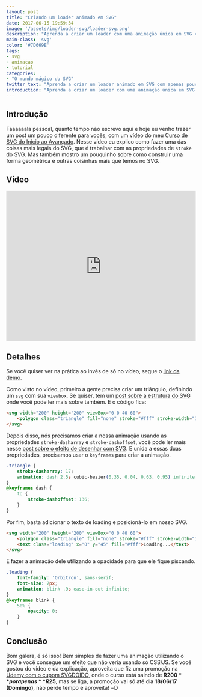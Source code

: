 ```yaml
---
layout: post
title: "Criando um loader animado em SVG"
date: 2017-06-15 19:59:34
image: '/assets/img/loader-svg/loader-svg.png'
description: "Aprenda a criar um loader com uma animação única em SVG com apenas poucas linhas."
main-class: 'svg'
color: '#7D669E'
tags:
- svg
- animacao
- tutorial
categories:
- "O mundo mágico do SVG"
twitter_text: "Aprenda a criar um loader animado em SVG com apenas poucas linhas."
introduction: "Aprenda a criar um loader com uma animação única em SVG com apenas poucas linhas."
---
```


## Introdução

Faaaaaala pessoal, quanto tempo não escrevo aqui e hoje eu venho trazer um post um pouco diferente para vocês, com um vídeo do meu [Curso de SVG do Início ao Avançado](https://www.udemy.com/aprendendo-svg-do-inicio-ao-avancado/?couponCode=SVGDOIDO). Nesse vídeo eu explico como fazer uma das coisas mais legais do SVG, que é trabalhar com as propriedades de `stroke` do SVG. Mas também mostro um pouquinho sobre como construir uma forma geométrica e outras coisinhas mais que temos no SVG.

## Vídeo

<div class='embed-container'><iframe style="width: 100% !important; height: 400px" src='https://www.youtube.com/embed/T4ApXdYyYTE' frameborder='0' allowfullscreen></iframe></div>

## Detalhes

Se você quiser ver na prática ao invés de só no vídeo, segue o [link da demo](http://willianjusten.com.br/curso-de-svg/strokes/loader.html).

Como visto no vídeo, primeiro a gente precisa criar um triângulo, definindo um `svg` com sua `viewbox`. Se quiser, tem um [post sobre a estrutura do SVG](https://willianjusten.com.br/a-estrutura-do-svg/) onde você pode ler mais sobre também. E o código fica:

```html
<svg width="200" height="200" viewBox="0 0 40 60">
    <polygon class="triangle" fill="none" stroke="#fff" stroke-width="1" points="16,1 32,32 1,32" />
</svg>
```

Depois disso, nós precisamos criar a nossa animação usando as propriedades `stroke-dasharray` e `stroke-dashoffset`, você pode ler mais nesse [post sobre o efeito de desenhar com SVG](https://willianjusten.com.br/efeito-de-desenhar-com-svg/). E unida a essas duas propriedades, precisamos usar o `keyframes` para criar a animação.

```css
.triangle {
    stroke-dasharray: 17;
    animation: dash 2.5s cubic-bezier(0.35, 0.04, 0.63, 0.95) infinite;
}
@keyframes dash {
    to {
        stroke-dashoffset: 136;
    }
}
```

Por fim, basta adicionar o texto de loading e posicioná-lo em nosso SVG.

```html
<svg width="200" height="200" viewBox="0 0 40 60">
    <polygon class="triangle" fill="none" stroke="#fff" stroke-width="1" points="16,1 32,32 1,32" />
    <text class="loading" x="0" y="45" fill="#fff">Loading...</text>
</svg>
```

E fazer a animação dele utilizando a opacidade para que ele fique piscando.

```css
.loading {
    font-family: 'Orbitron', sans-serif;
    font-size: 7px;
    animation: blink .9s ease-in-out infinite;
}
@keyframes blink {
    50% {
        opacity: 0;
    }
}
```

## Conclusão

Bom galera, é só isso! Bem simples de fazer uma animação utilizando o SVG e você consegue um efeito que não veria usando só CSS/JS. Se você gostou do vídeo e da explicação, aproveita que fiz uma promoção na [Udemy com o cupom SVGDOIDO](https://www.udemy.com/aprendendo-svg-do-inicio-ao-avancado/?couponCode=SVGDOIDO), onde o curso está saindo de **R$200** por apenas **R$25**, mas se liga, a promoção vai só até dia **18/06/17 (Domingo)**, não perde tempo e aproveita! =D
